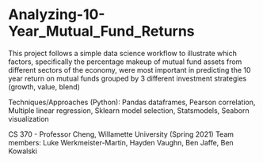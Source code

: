 # Analyzing-10-Year_Mutual_Fund_Returns
This project follows a simple data science workflow to illustrate which factors, specifically the percentage makeup of mutual fund assets from different sectors of the economy, were most important in predicting the 10 year return on mutual funds grouped by 3 different investment strategies (growth, value, blend)

Techniques/Approaches (Python): Pandas dataframes, Pearson correlation, Multiple linear regression, Sklearn model selection, Statsmodels, Seaborn visualization

CS 370 - Professor Cheng, Willamette University (Spring 2021)
Team members: Luke Werkmeister-Martin, Hayden Vaughn, Ben Jaffe, Ben Kowalski
